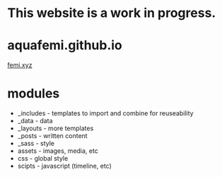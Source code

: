 # This website is a work in progress.

# aquafemi.github.io
[femi.xyz](http://femi.xyz)

# modules
* _includes - templates to import and combine for reuseability
* _data - data
* _layouts - more templates
* _posts - written content
* _sass - style
* assets - images, media, etc
* css - global style
* scipts - javascript (timeline, etc)
